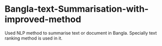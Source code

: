 # Bangla-text-Summarisation-with-improved-method
Used NLP method to summarise text or document in Bangla. Specially text ranking method is used in it. 
